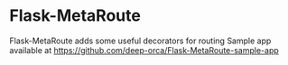 Flask-MetaRoute
===============

Flask-MetaRoute adds some useful decorators for routing
Sample app available at https://github.com/deep-orca/Flask-MetaRoute-sample-app


